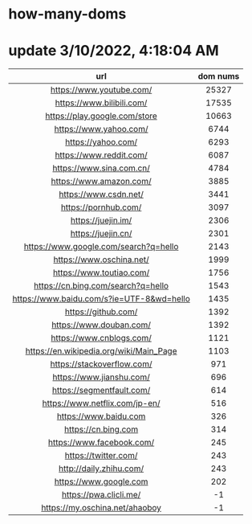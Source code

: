 # how-many-doms

# update 3/10/2022, 4:18:04 AM

url | dom nums
:-: | :-:
https://www.youtube.com/ | 25327
https://www.bilibili.com/ | 17535
https://play.google.com/store | 10663
https://www.yahoo.com/ | 6744
https://yahoo.com/ | 6293
https://www.reddit.com/ | 6087
https://www.sina.com.cn/ | 4784
https://www.amazon.com/ | 3885
https://www.csdn.net/ | 3441
https://pornhub.com/ | 3097
https://juejin.im/ | 2306
https://juejin.cn/ | 2301
https://www.google.com/search?q=hello | 2143
https://www.oschina.net/ | 1999
https://www.toutiao.com/ | 1756
https://cn.bing.com/search?q=hello | 1543
https://www.baidu.com/s?ie=UTF-8&wd=hello | 1435
https://github.com/ | 1392
https://www.douban.com/ | 1392
https://www.cnblogs.com/ | 1121
https://en.wikipedia.org/wiki/Main_Page | 1103
https://stackoverflow.com/ | 971
https://www.jianshu.com/ | 696
https://segmentfault.com/ | 614
https://www.netflix.com/jp-en/ | 516
https://www.baidu.com | 326
https://cn.bing.com | 314
https://www.facebook.com/ | 245
https://twitter.com/ | 243
http://daily.zhihu.com/ | 243
https://www.google.com | 202
https://pwa.clicli.me/ | -1
https://my.oschina.net/ahaoboy | -1
